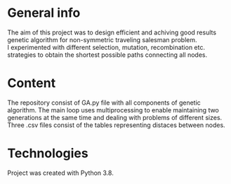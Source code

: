# General info
The aim of this project was to design efficient and achiving good results genetic algorithm for non-symmetric traveling salesman problem. <br/>
I experimented with different selection, mutation, recombination etc. strategies to obtain the shortest possible paths connecting all nodes.

# Content 
The repository consist of GA.py file with all components of genetic algorithm. The main loop uses multiprocessing to enable maintaining two generations at the same time and dealing with problems of different sizes.<br/>
Three .csv files consist of the tables representing distaces between nodes.

# Technologies
Project was created with Python 3.8.
